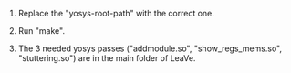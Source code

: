 1. Replace the "yosys-root-path" with the correct one.

2. Run "make".

3. The 3 needed yosys passes ("addmodule.so", "show_regs_mems.so", "stuttering.so") are in the main folder of LeaVe.